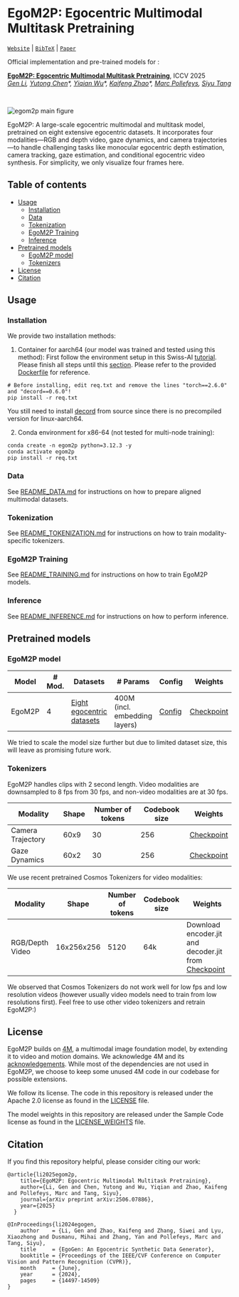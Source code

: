 # EgoM2P: Egocentric Multimodal Multitask Pretraining

[`Website`](https://egom2p.github.io) | [`BibTeX`](#citation)  | [`Paper`](https://www.arxiv.org/abs/2506.07886)

Official implementation and pre-trained models for :

[**EgoM2P: Egocentric Multimodal Multitask Pretraining**](https://www.arxiv.org/abs/2506.07886), ICCV 2025 <br>
*[Gen Li](https://ligengen.github.io), [Yutong Chen](https://vlg.inf.ethz.ch/team/Yutong-Chen.html)\*, [Yiqian Wu](https://onethousandwu.com/)\*, [Kaifeng Zhao](https://zkf1997.github.io/)\*, [Marc Pollefeys](https://cvg.ethz.ch/team/Prof-Dr-Marc-Pollefeys), [Siyu Tang](https://vlg.inf.ethz.ch/team/Prof-Dr-Siyu-Tang.html)*

<br>

![egom2p main figure](https://egom2p.github.io/images/teaser.png)

EgoM2P: A large-scale egocentric multimodal and multitask model, pretrained on eight extensive egocentric datasets. It incorporates four modalities—RGB and depth video, gaze dynamics, and camera trajectories—to handle challenging tasks like monocular egocentric depth estimation, camera tracking, gaze estimation, and conditional egocentric video synthesis. For simplicity, we only visualize four frames here.

## Table of contents
- [Usage](#usage)
    - [Installation](#installation)
    - [Data](#data)
    - [Tokenization](#tokenization)
    - [EgoM2P Training](#egom2p-training)
    - [Inference](#inference)
- [Pretrained models](#pretrained-models)
    - [EgoM2P model](#egom2p-model)
    - [Tokenizers](#tokenizers)
- [License](#license)
- [Citation](#citation)

## Usage

### Installation
We provide two installation methods:

1. Container for aarch64 (our model was trained and tested using this method):
First follow the environment setup in this Swiss-AI [tutorial](https://docs.cscs.ch/tutorials/ml/llm-inference/#set-up-a-python-virtual-environment). Please finish all steps until this [section](https://docs.cscs.ch/tutorials/ml/llm-inference/#set-up-a-python-virtual-environment). Please refer to the provided [Dockerfile](./Dockerfile) for reference.
```
# Before installing, edit req.txt and remove the lines "torch==2.6.0" and "decord==0.6.0"!
pip install -r req.txt
```
You still need to install [decord](https://github.com/dmlc/decord?tab=readme-ov-file#install-from-source) from source since there is no precompiled version for linux-aarch64.

2. Conda environment for x86-64 (not tested for multi-node training):
```
conda create -n egom2p python=3.12.3 -y
conda activate egom2p
pip install -r req.txt
```

### Data  

See [README_DATA.md](README_DATA.md) for instructions on how to prepare aligned multimodal datasets.

### Tokenization  

See [README_TOKENIZATION.md](README_TOKENIZATION.md) for instructions on how to train modality-specific tokenizers.

### EgoM2P Training

See [README_TRAINING.md](README_TRAINING.md) for instructions on how to train EgoM2P models.

### Inference

See [README_INFERENCE.md](README_INFERENCE.md) for instructions on how to perform inference. 


## Pretrained models

### EgoM2P model

| Model   | # Mod. | Datasets | # Params | Config | Weights         |
| ------- | ------ | -------- | -------- | ------ | --------------- |
| EgoM2P | 4 | [Eight egocentric datasets](README_DATA.md) | 400M (incl. embedding layers) | [Config](cfgs/default/egom2p/models/main/ego-b_mod4_500b_clariden_2048_camcv_depthdenoise.yaml) | [Checkpoint](https://polybox.ethz.ch/index.php/s/3byirHr9ka7gs8W) |

We tried to scale the model size further but due to limited dataset size, this will leave as promising future work.

### Tokenizers

EgoM2P handles clips with 2 second length. Video modalities are downsampled to 8 fps from 30 fps, and non-video modalities are at 30 fps.

| Modality                   | Shape | Number of tokens | Codebook size   |  Weights |
|----------------------------|------------|------------------|-----------------|--------------|
| Camera Trajectory                        | 60x9    | 30          | 256          | [Checkpoint](https://polybox.ethz.ch/index.php/s/eqcEQNkZ7e8iQs3)  |
| Gaze Dynamics                      | 60x2    | 30          |  256              | [Checkpoint](https://polybox.ethz.ch/index.php/s/bbtqrjbZicg28fN) |

We use recent pretrained Cosmos Tokenizers for video modalities:

| Modality                   | Shape | Number of tokens | Codebook size   |  Weights |
|----------------------------|------------|------------------|-----------------|--------------|
| RGB/Depth Video                        | 16x256x256    | 5120          | 64k          | Download encoder.jit and decoder.jit from [Checkpoint](https://huggingface.co/nvidia/Cosmos-0.1-Tokenizer-DV4x8x8)  |

We observed that Cosmos Tokenizers do not work well for low fps and low resolution videos (however usually video models need to train from low resolutions first). Feel free to use other video tokenizers and retrain EgoM2P:)

## License

EgoM2P builds on [4M](https://4m.epfl.ch), a multimodal image foundation model, by extending it to video and motion domains. We acknowledge 4M and its [acknowledgements](ACKNOWLEDGEMENTS.md). While most of the dependencies are not used in EgoM2P, we choose to keep some unused 4M code in our codebase for possible extensions.

We follow its license. The code in this repository is released under the Apache 2.0 license as found in the [LICENSE](LICENSE) file.

The model weights in this repository are released under the Sample Code license as found in the [LICENSE_WEIGHTS](LICENSE_WEIGHTS) file.

## Citation

If you find this repository helpful, please consider citing our work:
```
@article{li2025egom2p,
    title={EgoM2P: Egocentric Multimodal Multitask Pretraining},
    author={Li, Gen and Chen, Yutong and Wu, Yiqian and Zhao, Kaifeng and Pollefeys, Marc and Tang, Siyu},
    journal={arXiv preprint arXiv:2506.07886},
    year={2025}
  }

@InProceedings{li2024egogen,
    author    = {Li, Gen and Zhao, Kaifeng and Zhang, Siwei and Lyu, Xiaozhong and Dusmanu, Mihai and Zhang, Yan and Pollefeys, Marc and Tang, Siyu},
    title     = {EgoGen: An Egocentric Synthetic Data Generator},
    booktitle = {Proceedings of the IEEE/CVF Conference on Computer Vision and Pattern Recognition (CVPR)},
    month     = {June},
    year      = {2024},
    pages     = {14497-14509}
}
```
